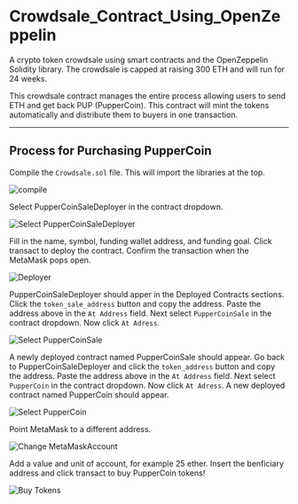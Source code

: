 # Crowdsale_Contract_Using_OpenZeppelin
A crypto token crowdsale using smart contracts and the OpenZeppelin Solidity library. The crowdsale is capped at raising 300 ETH and will run for 24 weeks.

This crowdsale contract manages the entire process allowing users to send ETH and get back PUP (PupperCoin). This contract will mint the tokens automatically and distribute them to buyers in one transaction.



---

## Process for Purchasing PupperCoin

Compile the `Crowdsale.sol` file. This will import the libraries at the top.

![compile](Images/compile.jpg)

Select PupperCoinSaleDeployer in the contract dropdown.

![Select PupperCoinSaleDeployer](Images/SelectPupperCoinSaleDeployer.jpg)

Fill in the name, symbol, funding wallet address, and funding goal. Click transact to deploy the contract. Confirm the transaction when the MetaMask pops open.

![Deployer](Images/DeployPupperCoinSaleDeployer.jpg)

PupperCoinSaleDeployer should apper in the Deployed Contracts sections. Click the `token_sale_address` button and copy the address. Paste the address above in the `At Address` field. Next select `PupperCoinSale` in the contract dropdown. Now click `At Adress`. 

![Select PupperCoinSale](Images/PupperCoinSale.jpg)


A newly deployed contract named PupperCoinSale should appear. Go back to PupperCoinSaleDeployer and click the `token_address` button and copy the address. Paste the address above in the `At Address` field. Next select `PupperCoin` in the contract dropdown. Now click `At Adress`. A new deployed contract named PupperCoin should appear.

![Select PupperCoin](Images/PupperCoin.jpg)

Point MetaMask to a different address.

![Change MetaMaskAccount](Images/SwitchToSecondMetaMaskAccount.jpg)

Add a value and unit of account, for example 25 ether. Insert the benficiary address and click transact to buy PupperCoin tokens! 

![Buy Tokens](Images/buyTokens.jpg)

